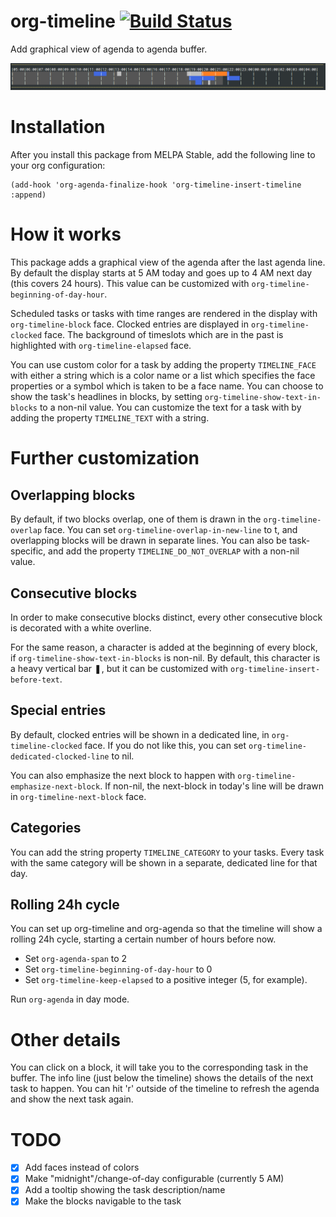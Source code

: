 # org-timeline [![Build Status](https://travis-ci.org/Fuco1/org-timeline.svg?branch=master)](https://travis-ci.org/Fuco1/org-timeline)

Add graphical view of agenda to agenda buffer.

![Preview](./img/timeline1.png)

# Installation

After you install this package from MELPA Stable, add the following line to your org configuration:

``` emacs-lisp
(add-hook 'org-agenda-finalize-hook 'org-timeline-insert-timeline :append)
```

# How it works

This package adds a graphical view of the agenda after the last agenda line.  By default the display starts at 5 AM today and goes up to 4 AM next day (this covers 24 hours). This value can be customized with `org-timeline-beginning-of-day-hour`.

Scheduled tasks or tasks with time ranges are rendered in the display with `org-timeline-block` face.  Clocked entries are displayed in `org-timeline-clocked` face.  The background of timeslots which are in the past is highlighted with `org-timeline-elapsed` face.

You can use custom color for a task by adding the property `TIMELINE_FACE` with either a string which is a color name or a list which specifies the face properties or a symbol which is taken to be a face name.
You can choose to show the task's headlines in blocks, by setting `org-timeline-show-text-in-blocks` to a non-nil value. You can customize the text for a task with by adding the property `TIMELINE_TEXT` with a string.

# Further customization

## Overlapping blocks
By default, if two blocks overlap, one of them is drawn in the `org-timeline-overlap` face. You can set `org-timeline-overlap-in-new-line` to t, and overlapping blocks will be drawn in separate lines.
You can also be task-specific, and add the property `TIMELINE_DO_NOT_OVERLAP` with a non-nil value.

## Consecutive blocks
In order to make consecutive blocks distinct, every other consecutive block is decorated with a white overline. 

For the same reason, a character is added at the beginning of every block, if `org-timeline-show-text-in-blocks` is non-nil. By default, this character is a heavy vertical bar ❚, but it can be customized with `org-timeline-insert-before-text`.

## Special entries
By default, clocked entries will be shown in a dedicated line, in `org-timeline-clocked` face. If you do not like this, you can set `org-timeline-dedicated-clocked-line` to nil. 

You can also emphasize the next block to happen with `org-timeline-emphasize-next-block`. If non-nil, the next-block in today's line will be drawn in `org-timeline-next-block` face.

## Categories
You can add the string property `TIMELINE_CATEGORY` to your tasks. Every task with the same category will be shown in a separate, dedicated line for that day.

## Rolling 24h cycle
You can set up org-timeline and org-agenda so that the timeline will show a rolling 24h cycle, starting a certain number of hours before now.
- Set `org-agenda-span` to 2 
- Set `org-timeline-beginning-of-day-hour` to 0 
- Set `org-timeline-keep-elapsed` to a positive integer (5, for example).

Run `org-agenda` in day mode.

# Other details
You can click on a block, it will take you to the corresponding task in the buffer.
The info line (just below the timeline) shows the details of the next task to happen. You can hit 'r' outside of the timeline to refresh the agenda and show the next task again.

# TODO

- [x] Add faces instead of colors
- [X] Make "midnight"/change-of-day configurable (currently 5 AM)
- [X] Add a tooltip showing the task description/name
- [X] Make the blocks navigable to the task
